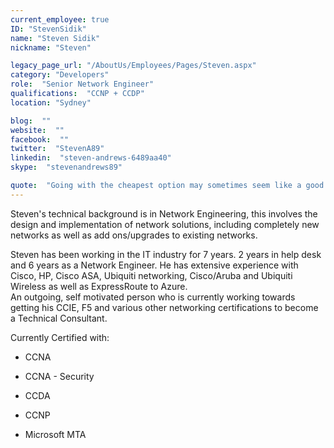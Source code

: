 ```yaml
---
current_employee: true
ID: "StevenSidik"
name: "Steven Sidik"
nickname: "Steven"

legacy_page_url: "/AboutUs/Employees/Pages/Steven.aspx"
category: "Developers"
role:  "Senior Network Engineer"
qualifications:  "CCNP + CCDP"
location: "Sydney"

blog:  ""
website:  ""
facebook:  ""
twitter:  "StevenA89"
linkedin:  "steven-andrews-6489aa40"
skype:  "stevenandrews89"

quote:  "Going with the cheapest option may sometimes seem like a good idea. But when it leads to more expensive and time consuming work to resolve a poor design, it is generally worse."
---
```


Steven's technical background is in Network Engineering, this involves the design and implementation of network solutions, including completely new networks as well as add ons/upgrades to existing networks.  

Steven has been working in the IT industry for 7 years. 2 years in help desk and 6 years as a Network Engineer. He has extensive experience with Cisco, HP, Cisco ASA, Ubiquiti networking, Cisco/Aruba and Ubiquiti Wireless as well as ExpressRoute to Azure.  
An outgoing, self motivated person who is currently working towards getting his CCIE, F5 and various other networking certifications to become a Technical Consultant.  

Currently Certified with:

*   CCNA  

*   CCNA - Security
*   CCDA  

*   CCNP  

*   Microsoft MTA  